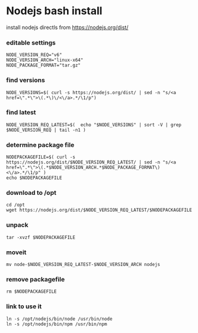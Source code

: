 # Nodejs bash install


install  nodejs directls  from https://nodejs.org/dist/ 



### editable settings

    NODE_VERSION_REQ="v6"
    NODE_VERSION_ARCH="linux-x64"
    NODE_PACKAGE_FORMAT="tar.gz"


### find versions

    NODE_VERSIONS=$( curl -s https://nodejs.org/dist/ | sed -n "s/<a href=\".*\">\(.*\)\/<\/a>.*/\1/p")

### find latest

    NODE_VERSION_REQ_LATEST=$(  echo "$NODE_VERSIONS" | sort -V | grep $NODE_VERSION_REQ | tail -n1 )


### determine package file

    NODEPACKAGEFILE=$( curl -s https://nodejs.org/dist/$NODE_VERSION_REQ_LATEST/ | sed -n "s/<a href=\".*\">\(.*$NODE_VERSION_ARCH.*$NODE_PACKAGE_FORMAT\)<\/a>.*/\1/p" )
    echo $NODEPACKAGEFILE


### download to /opt

    cd /opt
    wget https://nodejs.org/dist/$NODE_VERSION_REQ_LATEST/$NODEPACKAGEFILE

### unpack 

    tar -xvzf $NODEPACKAGEFILE

### moveit

    mv node-$NODE_VERSION_REQ_LATEST-$NODE_VERSION_ARCH nodejs

### remove packagefile

    rm $NODEPACKAGEFILE

### link to use it

    ln -s /opt/nodejs/bin/node /usr/bin/node
    ln -s /opt/nodejs/bin/npm /usr/bin/npm

